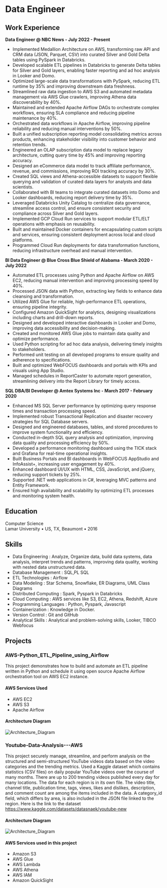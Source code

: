 # Data Engineer

## Work Experience

**Data Engineer @ NBC News - July 2022 - Present**
- Implemented Medallion Architecture on AWS, transforming raw API and CRM data (JSON, Parquet, CSV) into curated Silver and Gold Delta tables using PySpark in Databricks.
- Developed scalable ETL pipelines in Databricks to generate Delta tables for Silver and Gold layers, enabling faster reporting and ad hoc analysis in Looker and Domo.
- Optimized large-scale data transformations with PySpark, reducing ETL runtime by 35% and improving downstream data freshness.
- Streamlined raw data ingestion to AWS S3 and automated metadata management via AWS Glue crawlers, improving Athena data discoverability by 40%.
- Maintained and extended Apache Airflow DAGs to orchestrate complex workflows, ensuring SLA compliance and reducing pipeline maintenance by 40%.
- Orchestrated data workflows in Apache Airflow, improving pipeline reliability and reducing manual interventions by 50%.
- Built a unified subscription reporting model consolidating metrics across products, enhancing stakeholder visibility into customer behavior and retention trends.
- Engineered an OLAP subscription data model to replace legacy architecture, cutting query time by 45% and improving reporting accuracy.
- Designed an eCommerce data model to track affiliate performance, revenue, and commissions, improving ROI tracking accuracy by 30%.
- Created SQL views and Athena-accessible datasets to support flexible querying and validation of curated data layers for analysts and data scientists.
- Collaborated with BI teams to integrate curated datasets into Domo and Looker dashboards, reducing report delivery time by 35%.
- Leveraged Databricks Unity Catalog to centralize data governance, streamline access control, and ensure consistent security and compliance across Silver and Gold layers.
- Implemented GCP Cloud Run services to support modular ETL/ELT operations with emphasis on reusability.
- Built and maintained Docker containers for encapsulating custom scripts and services, ensuring consistent deployment across local and cloud platforms.
- Programmed Cloud Run deployments for data transformation functions, reducing infrastructure overhead and manual intervention.

**BI Data Engineer @ Blue Cross Blue Shield of Alabama - March 2020 - July 2022**
- Automated ETL processes using Python and Apache Airflow on AWS EC2, reducing manual intervention and improving processing speed by 40%.
- Processed JSON data with Python, extracting key fields to enhance data cleansing and transformation.
- Utilized AWS Glue for reliable, high-performance ETL operations, ensuring pipeline integrity.
- Configured Amazon QuickSight for analytics, designing visualizations including charts and drill-down reports.
- Designed and developed interactive dashboards in Looker and Domo, improving data accessibility and decision-making.
- Created and monitored AWS Glue jobs to maintain data quality and optimize performance.
- Used Python scripting for ad hoc data analysis, delivering timely insights to stakeholders.
- Performed unit testing on all developed programs to ensure quality and adherence to specifications.
- Built and optimized WebFOCUS dashboards and portals with KPIs and visuals using App Studio.
- Managed schedules in ReportCaster to automate report generation, streamlining delivery into the Report Library for timely access.

**SQL DBA/BI Developer @ Amtex Systems Inc - March 2017 - February 2020**
- Enhanced MS SQL Server performance by optimizing query response times and transaction processing speed.
- Implemented robust Transactional Replication and disaster recovery strategies for SQL Database servers.
- Designed and engineered databases, tables, and stored procedures to improve system functionality and efficiency.
- Conducted in-depth SQL query analysis and optimization, improving data quality and processing efficiency by 50%.
- Developed a performance monitoring dashboard using the TICK stack and Grafana for real-time operational insights.
- Built Business Portals and BI dashboards in WebFOCUS AppStudio and InfoAssist+, increasing user engagement by 40%.
- Enhanced dashboard UI/UX with HTML, CSS, JavaScript, and jQuery, reducing support tickets by 25%.
- Supported .NET web applications in C#, leveraging MVC patterns and Entity Framework.
- Ensured high availability and scalability by optimizing ETL processes and monitoring system health.

## Education
Computer Science <br/>
Lamar University • US, TX, Beaumont • 2016

## Skills

- Data Engineering : Analyze, Organize data, build data systems, data analysis, interpret trends and patterns, improving data quality, working
with nested data unstructured data.
- Database Management : SQL,PL SQL
- ETL Technologies : Airflow
- Data Modeling : Star Schema, Snowflake, ER Diagrams, UML Class Diagrams
- Distributed Computing : Spark, Pyspark in Databricks
- Cloud Computing : AWS services like S3, EC2, Athena, Redshift, Azure
- Programming Languages : Python, Pyspark, Javascript
- Containerization : Knowledge in Docker.
- Version Control : Git and GitHub
- Analytical Skills : Analytical and problem-solving skills, Looker, TIBCO Webfocus

## Projects

### AWS-Python_ETL_Pipeline_using_Airflow

This project demonstrates how to build and automate an ETL pipeline written in Python and schedule it using open source Apache Airflow orchestration tool on AWS EC2 instance.
#### AWS Services Used
- AWS EC2
- AWS S3
- Apache Airflow

#### Architecture Diagram

![Architecture_Diagram](https://github.com/srajeevan/AWS-Python_ETL_Pipeline_using_Airflow/assets/16627503/45e4047a-2d7b-4134-9b9f-d2ef31dba318)


### Youtube-Data-Analysis---AWS

This project securely manage, streamline, and perform analysis on the structured and semi-structured YouTube videos data based on the video categories and the trending metrics.
Used a Kaggle dataset which contains statistics (CSV files) on daily popular YouTube videos over the course of many months. There are up to 200 trending videos published every day for many locations. The data for each region is in its own file. The video title, channel title, publication time, tags, views, likes and dislikes, description, and comment count are among the items included in the data. A category_id field, which differs by area, is also included in the JSON file linked to the region.
Here is the link to the dataset
https://www.kaggle.com/datasets/datasnaek/youtube-new

#### Architecture Diagram

![Architecture_Diagram](https://raw.githubusercontent.com/srajeevan/Youtube-Data-Analysis-AWS/main/Assets/architecture_diagram.png)

#### AWS Services used in this project
- Amazon S3
- AWS Glue
- AWS Lambda
- AWS Athena
- AWS IAM
- Amazon QuickSight


